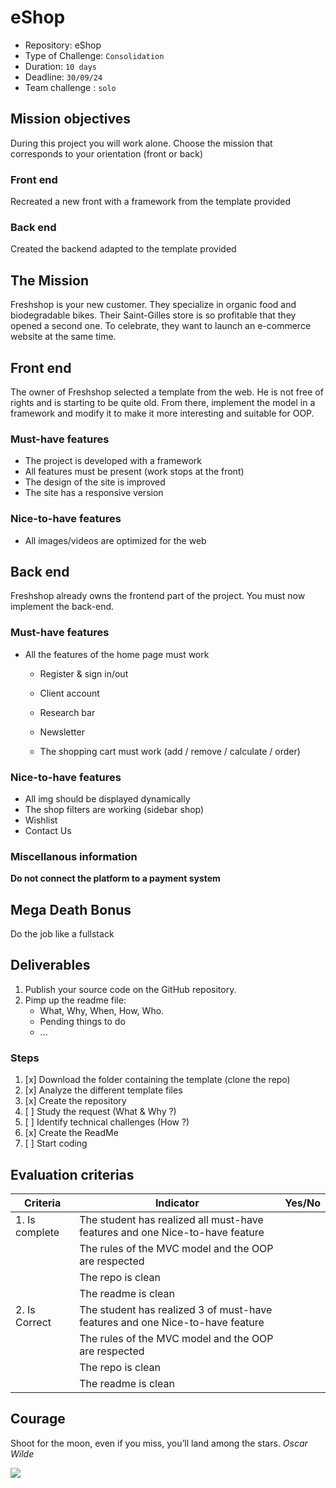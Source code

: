 # eShop 

- Repository: eShop
- Type of Challenge:  `Consolidation`
- Duration: `10 days`
- Deadline: `30/09/24`
- Team challenge :  `solo`

## Mission objectives 
During this project you will work alone. Choose the mission that corresponds to your orientation (front or back)

### Front end 

Recreated a new front with a framework from the template provided

### Back end 

Created the backend adapted to the template provided



## The Mission
Freshshop is your new customer. They specialize in organic food and biodegradable bikes. Their Saint-Gilles store is so profitable that they opened a second one. To celebrate, they want to launch an e-commerce website at the same time.

## Front end

The owner of Freshshop selected a template from the web. He is not free of rights and is starting to be quite old. From there, implement the model in a framework and modify it to make it more interesting and suitable for OOP.

### Must-have features

- The project is developed with a framework
- All features must be present (work stops at the front)
- The design of the site is improved
- The site has a responsive version

### Nice-to-have features

- All images/videos are optimized for the web

## Back end 

Freshshop already owns the frontend part of the project. You must now implement the back-end.

### Must-have features

- All the features of the home page must work

  - Register & sign in/out

  - Client account 

  - Research bar 

  - Newsletter 

  - The shopping cart must work (add / remove / calculate / order)

    

### Nice-to-have features

- All img should be displayed dynamically
- The shop filters are working (sidebar shop)
- Wishlist
- Contact Us

### Miscellanous information
**Do not connect the platform to a payment system**



## Mega Death Bonus

Do the job like a fullstack



## Deliverables
1. Publish your source code on the GitHub repository.
2. Pimp up the readme file:
	- What, Why, When, How, Who.
	- Pending things to do
	- ...

### Steps
1. [x] Download the folder containing the template (clone the repo)
2. [x] Analyze the different template files
3. [x] Create the repository
4. [ ] Study the request (What & Why ?)
5. [ ] Identify technical challenges (How ?)
6. [x] Create the ReadMe
7. [ ] Start coding 

## Evaluation criterias
| Criteria       | Indicator                                                    | Yes/No |
| -------------- | ------------------------------------------------------------ | ------ |
| 1. Is complete | The student has realized all must-have features and one Nice-to-have feature |        |
|                | The rules of the MVC model and the OOP are respected         |        |
|                | The repo is clean                                            |        |
|                | The readme is clean                                          |        |
| 2. Is Correct  | The student has realized 3 of must-have features and one Nice-to-have feature |        |
|                | The rules of the MVC model and the OOP are respected         |        |
|                | The repo is clean                                            |        |
|                | The readme is clean                                          |        |

## Courage

Shoot for the moon, even if you miss, you’ll land among the stars. *Oscar Wilde*

![](https://media.giphy.com/media/l4KhQo2MESJkc6QbS/giphy.gif)
